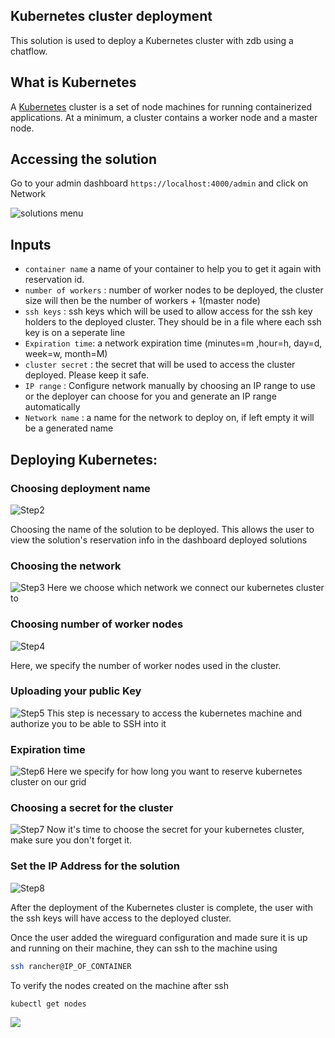 ## Kubernetes cluster deployment

This solution is used to deploy a Kubernetes cluster with zdb using a chatflow.


## What is Kubernetes
A [Kubernetes](https://kubernetes.io) cluster is a set of node machines for running containerized applications. At a minimum, a cluster contains a worker node and a master node.

## Accessing the solution

Go to your admin dashboard `https://localhost:4000/admin` and click on Network

![solutions menu](./../adminmenu.png)


## Inputs

- `container name` a name of your container to help you to get it again with reservation id.
- `number of workers` : number of worker nodes to be deployed, the cluster size will then be the number of workers + 1(master node)
- `ssh keys` : ssh keys which will be used to allow access for the ssh key holders to the deployed cluster. They should be in a file where each ssh key is on a seperate line
- `Expiration time`: a network expiration time (minutes=m ,hour=h, day=d, week=w, month=M)
- `cluster secret` : the secret that will be used to access the cluster deployed. Please keep it safe.
- `IP range` : Configure network manually by choosing an IP range to use or the deployer can choose for you and generate an IP range automatically
- `Network name` : a name for the network to deploy on,  if left empty it will be a generated name


## Deploying Kubernetes:

### Choosing deployment name
![Step2](k8s2.png)

Choosing the name of the solution to be deployed. This allows the user to view the solution's reservation info in the dashboard deployed solutions

### Choosing the network
![Step3](k8s3.png)
Here we choose which network we connect our kubernetes cluster to

### Choosing number of worker nodes
![Step4](k8s4.png)

Here, we specify the number of worker nodes used in the cluster.

### Uploading your public Key 
![Step5](k8s5.png)
This step is necessary to access the kubernetes machine and authorize you to be able to SSH into it

### Expiration time
![Step6](k8s6.png)
Here we specify for how long you want to reserve kubernetes cluster on our grid

### Choosing a secret for the cluster
![Step7](k8s7.png)
Now it's time to choose the secret for your kubernetes cluster, make sure you don't forget it.

### Set the IP Address for the solution
![Step8](k8s8.png)

After the deployment of the Kubernetes cluster is complete, the user with the ssh keys will have access to the deployed cluster.


Once the user added the wireguard configuration and made sure it is up and running on their machine, they can ssh to the machine using
```bash
ssh rancher@IP_OF_CONTAINER
```
To verify the nodes created on the machine after ssh
```bash
kubectl get nodes
```
![](nodes.png)
